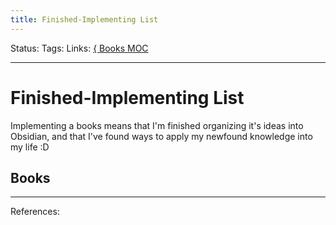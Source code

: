 ```yaml
---
title: Finished-Implementing List
---
```

Status:
Tags:
Links: [{ Books MOC](out/-books-moc.md)
___
# Finished-Implementing List
Implementing a books means that I'm finished organizing it's ideas into Obsidian, and that I've found ways to apply my newfound knowledge into my life :D
## Books

___
References: